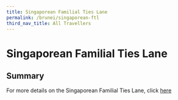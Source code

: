 ```yaml
---
title: Singaporean Familial Ties Lane
permalink: /brunei/singaporean-ftl
third_nav_title: All Travellers
---
```


# Singaporean Familial Ties Lane

## Summary

For more details on the Singaporean Familial Ties Lane, click [here](https://form.gov.sg/#!/5e3648e9405c180011dc5f9c) 
